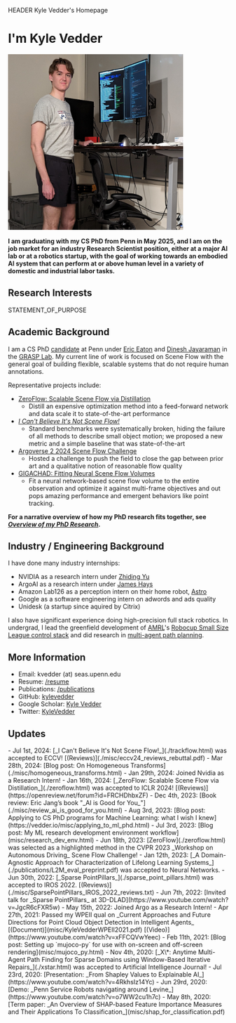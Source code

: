 HEADER Kyle Vedder's Homepage

<h1 class="centered">I'm Kyle Vedder</h1>

<img class="centered" src="img/me_computer.jpg" height="400" />

**I am graduating with my CS PhD from Penn in May 2025, and I am on the job market for an industry Research Scientist position, either at a major AI lab or at a robotics startup, with the goal of working towards an embodied AI system that can perform at or above human level in a variety of domestic and industrial labor tasks.**

<!-- My career goal is to build embodied AI system that can perform at or above human level in a variety of domestic and industrial labor tasks. I chose to do a PhD to focus on the 3D perception and world modeling aspect of this problem, as I believe having the right representation is a critical factor in learning robust, generalizable policies. My PhD research has focused on the problem of Scene Flow, which I believe encapsulates the critical ability to understand the dynamics of the 3D world. -->

## Research Interests

STATEMENT_OF_PURPOSE

## Academic Background

I am a CS PhD [candidate](img/static/candidate.png) at Penn under [Eric Eaton](https://www.seas.upenn.edu/~eeaton/) and [Dinesh Jayaraman](https://www.seas.upenn.edu/~dineshj/) in the [GRASP Lab](https://www.grasp.upenn.edu/). My current line of work is focused on Scene Flow with the general goal of building flexible, scalable systems that do not require human annotations.

Representative projects include:

 - [ZeroFlow: Scalable Scene Flow via Distillation](./zeroflow.html)
   - Distill an expensive optimization method into a feed-forward network and data scale it to state-of-the-art performance
 - [_I Can't Believe It's Not Scene Flow!_](./trackflow.html)
    - Standard benchmarks were systematically broken, hiding the failure of all methods to describe small object motion; we proposed a new metric and a simple baseline that was state-of-the-art
  - [Argoverse 2 2024 Scene Flow Challenge](https://www.argoverse.org/sceneflow)
    - Hosted a challenge to push the field to close the gap between prior art and a qualitative notion of reasonable flow quality
  - [GIGACHAD: Fitting Neural Scene Flow Volumes](./gigachad.html)
    - Fit a neural network-based scene flow volume to the entire observation and optimize it against multi-frame objectives and out pops amazing performance and emergent behaviors like point tracking.
 
**For a narrative overview of how my PhD research fits together, see [_Overview of my PhD Research_](./overview_of_my_phd.html).**


## Industry / Engineering Background

 I have done many industry internships:

  - NVIDIA as a research intern under [Zhiding Yu](https://chrisding.github.io/)
  - ArgoAI as a research intern under [James Hays](https://faculty.cc.gatech.edu/~hays/) 
  - Amazon Lab126 as a perception intern on their home robot, [Astro](https://www.aboutamazon.com/news/devices/meet-astro-a-home-robot-unlike-any-other)
  - Google as a software engineering intern on adwords and ads quality
  - Unidesk (a startup since aquired by Citrix)

I also have significant experience doing high-precision full stack robotics. In undergrad, I lead the greenfield development of [AMRL](https://amrl.cs.umass.edu/)'s [Robocup Small Size League control stack](https://amrl.cs.umass.edu/minutebots.html) and did research in [multi-agent path planning](./xstar.html).


<!-- During my undergrad in CS at UMass Amherst I did research under [Joydeep Biswas](https://www.joydeepb.com/) in the . My research was in:

 - [Single-Agent Path Finding (SAPF)](http://vedder.io/publications/ScaffoldsLaneVedderBiswasPlanRob2017.pdf) for sampling based planners
 - [Anytime Multi-Agent Path Finding (MAPF)](./xstar.html) for efficient first solution generation
 - [Core infrastructure](http://vedder.io/publications/MinutebotsRoboCupTDP2017.pdf) and [low level safety system](http://vedder.io/publications/MinutebotsRoboCupTDP2018.pdf) of our [RoboCup Small Size League team](https://amrl.cs.umass.edu/minutebots.html)

 -->

## More Information

 - Email: kvedder (at) seas.upenn.edu
 - Resume: [/resume](KyleVedderResume.pdf)
 - Publications: [/publications](publications.html)
 - GitHub: [kylevedder](https://github.com/kylevedder)
 - Google Scholar: [Kyle Vedder](https://scholar.google.com/citations?user=Ml6RzmEAAAAJ&hl=en)
 - Twitter: [KyleVedder](https://twitter.com/KyleVedder)

## Updates
<div class="updates">
 - Jul 1st, 2024: [_I Can't Believe It's Not Scene Flow!_](./trackflow.html) was accepted to ECCV! [(Reviews)](./misc/eccv24_reviews_rebuttal.pdf)
 - Mar 28th, 2024: [Blog post: On Homogeneous Transforms](./misc/homogeneous_transforms.html)
 - Jan 29th, 2024: Joined Nvidia as a Research Intern!
 - Jan 16th, 2024: [_ZeroFlow: Scalable Scene Flow via Distillation_](./zeroflow.html) was accepted to ICLR 2024! [(Reviews)](https://openreview.net/forum?id=FRCHDhbxZF)
 - Dec 4th, 2023: [Book review: Eric Jang’s book "_AI is Good for You_"](./misc/review_ai_is_good_for_you.html)
 - Aug 3rd, 2023: [Blog post: Applying to CS PhD programs for Machine Learning: what I wish I knew](https://vedder.io/misc/applying_to_ml_phd.html)
 - Jul 3rd, 2023: [Blog post: My ML research development environment workflow](misc/research_dev_env.html)
 - Jun 18th, 2023: [ZeroFlow](./zeroflow.html) was selected as a highlighted method in the CVPR 2023 _Workshop on Autonomous Driving_ Scene Flow Challenge!
 - Jan 12th, 2023: [_A Domain-Agnostic Approach for Characterization of Lifelong Learning Systems_](./publications/L2M_eval_preprint.pdf) was accepted to Neural Networks.
 - Jun 30th, 2022: [_Sparse PointPillars_](./sparse_point_pillars.html) was accepted to IROS 2022. [(Reviews)](./misc/SparsePointPillars_IROS_2022_reviews.txt)
 - Jun 7th, 2022: [Invited talk for _Sparse PointPillars_ at 3D-DLAD](https://www.youtube.com/watch?v=JgcR6cFXR5w)
 - May 15th, 2022: Joined Argo as a Research Intern!
 - Apr 27th, 2021: Passed my WPEII qual on _Current Approaches and Future Directions for Point Cloud Object Detection in Intelligent Agents_ [(Document)](misc/KyleVedderWPEII2021.pdf) [(Video)](https://www.youtube.com/watch?v=xFFCQVwYeec)
 - Feb 11th, 2021: [Blog post: Setting up `mujoco-py` for use with on-screen and off-screen rendering](misc/mujoco_py.html)
 - Nov 4th, 2020: [_X\*: Anytime Multi-Agent Path Finding for Sparse Domains using Window-Based Iterative Repairs_](./xstar.html) was accepted to Artificial Intelligence Journal!
 - Jul 23rd, 2020: [Presentation: _From Shapley Values to Explainable AI_](https://www.youtube.com/watch?v=4RkhsIz14Yc)
 - Jun 29rd, 2020: [Demo: _Penn Service Robots navigating around Levine_](https://www.youtube.com/watch?v=o7WW2cu1h7c)
 - May 8th, 2020: [Term paper: _An Overview of SHAP-based Feature Importance Measures and Their Applications To Classification_](misc/shap_for_classification.pdf)
 </div>
